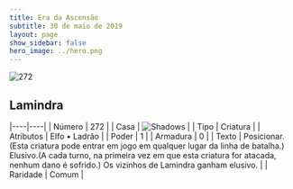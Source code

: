 ```yaml
---
title: Era da Ascensão
subtitle: 30 de maio de 2019
layout: page
show_sidebar: false
hero_image: ../hero.png
---
```


![272](https://cdn.keyforgegame.com/media/card_front/pt/435_272_G9W3RC36VPPH_pt.png)

## Lamindra

|----|----|
| Número | 272 |
| Casa | ![Shadows](https://archonarcana.com/images/thumb/e/ee/Shadows.png/22px-Shadows.png "Sombras") |
| Tipo | Criatura |
| Atributos | Elfo • Ladrão |
| Poder | 1 |
| Armadura | 0 |
| Texto | Posicionar. (Esta criatura pode entrar em  jogo em qualquer lugar da linha de batalha.) Elusivo.(A cada turno, na primeira vez  em que esta criatura for atacada, nenhum dano é sofrido.) Os vizinhos de Lamindra ganham elusivo. |
| Raridade | Comum |
